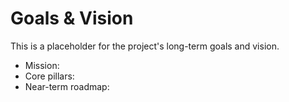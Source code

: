 # Goals & Vision

This is a placeholder for the project's long-term goals and vision.

- Mission:
- Core pillars:
- Near-term roadmap: